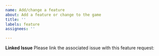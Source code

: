 ```yaml
---
name: Add/change a feature
about: Add a feature or change to the game
title: ''
labels: feature
assignees: ''

---
```


**Linked Issue**
Please link the associated issue with this feature request: 